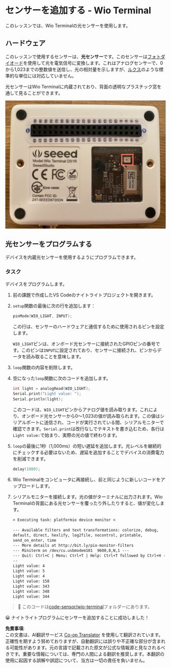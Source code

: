 <!--
CO_OP_TRANSLATOR_METADATA:
{
  "original_hash": "7f4ad0ef54f248b85b92187c94cf9dcb",
  "translation_date": "2025-08-24T23:25:55+00:00",
  "source_file": "1-getting-started/lessons/3-sensors-and-actuators/wio-terminal-sensor.md",
  "language_code": "ja"
}
-->
# センサーを追加する - Wio Terminal

このレッスンでは、Wio Terminalの光センサーを使用します。

## ハードウェア

このレッスンで使用するセンサーは、**光センサー**です。このセンサーは[フォトダイオード](https://wikipedia.org/wiki/Photodiode)を使用して光を電気信号に変換します。これはアナログセンサーで、0から1,023までの整数値を送信し、光の相対量を示しますが、[ルクス](https://wikipedia.org/wiki/Lux)のような標準的な単位には対応していません。

光センサーはWio Terminalに内蔵されており、背面の透明なプラスチック窓を通して見ることができます。

![Wio Terminalの背面にある光センサー](../../../../../translated_images/wio-light-sensor.b1f529f3c95f51654f2e2c1d2d4b55fe547d189f588c974f5c2462c728133840.ja.png)

## 光センサーをプログラムする

デバイスを内蔵光センサーを使用するようにプログラムできます。

### タスク

デバイスをプログラムします。

1. 前の課題で作成したVS Codeのナイトライトプロジェクトを開きます。

1. `setup`関数の最後に次の行を追加します：

    ```cpp
    pinMode(WIO_LIGHT, INPUT);
    ```

    この行は、センサーのハードウェアと通信するために使用されるピンを設定します。

    `WIO_LIGHT`ピンは、オンボード光センサーに接続されたGPIOピンの番号です。このピンは`INPUT`に設定されており、センサーに接続され、ピンからデータを読み取ることを意味します。

1. `loop`関数の内容を削除します。

1. 空になった`loop`関数に次のコードを追加します。

    ```cpp
    int light = analogRead(WIO_LIGHT);
    Serial.print("Light value: ");
    Serial.println(light);
    ```

    このコードは、`WIO_LIGHT`ピンからアナログ値を読み取ります。これにより、オンボード光センサーから0～1,023の値が読み取られます。この値はシリアルポートに送信され、コードが実行されている間、シリアルモニターで確認できます。`Serial.print`は改行なしでテキストを書き込むため、各行は`Light value:`で始まり、実際の光の値で終わります。

1. `loop`の最後に1秒（1,000ms）の短い遅延を追加します。光レベルを継続的にチェックする必要はないため、遅延を追加することでデバイスの消費電力を削減できます。

    ```cpp
    delay(1000);
    ```

1. Wio Terminalをコンピュータに再接続し、前と同じように新しいコードをアップロードします。

1. シリアルモニターを接続します。光の値がターミナルに出力されます。Wio Terminalの背面にある光センサーを覆ったり外したりすると、値が変化します。

    ```output
    > Executing task: platformio device monitor <

    --- Available filters and text transformations: colorize, debug, default, direct, hexlify, log2file, nocontrol, printable, send_on_enter, time
    --- More details at http://bit.ly/pio-monitor-filters
    --- Miniterm on /dev/cu.usbmodem101  9600,8,N,1 ---
    --- Quit: Ctrl+C | Menu: Ctrl+T | Help: Ctrl+T followed by Ctrl+H ---
    Light value: 4
    Light value: 5
    Light value: 4
    Light value: 158
    Light value: 343
    Light value: 348
    Light value: 344
    ```

> 💁 このコードは[code-sensor/wio-terminal](../../../../../1-getting-started/lessons/3-sensors-and-actuators/code-sensor/wio-terminal)フォルダーにあります。

😀 ナイトライトプログラムにセンサーを追加することに成功しました！

**免責事項**:  
この文書は、AI翻訳サービス [Co-op Translator](https://github.com/Azure/co-op-translator) を使用して翻訳されています。正確性を期すよう努めておりますが、自動翻訳には誤りや不正確な部分が含まれる可能性があります。元の言語で記載された原文が公式な情報源と見なされるべきです。重要な情報については、専門の人間による翻訳を推奨します。本翻訳の使用に起因する誤解や誤認について、当方は一切の責任を負いません。